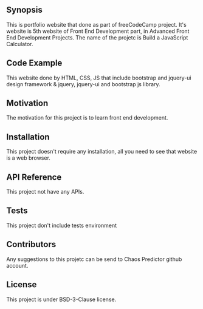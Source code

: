## Synopsis

This is portfolio website that done as part of freeCodeCamp project. It's website is 5th website of Front End Development part, in Advanced Front End Development Projects. The name of the projetc is Build a JavaScript Calculator.

## Code Example

This website done by HTML, CSS, JS that include bootstrap and jquery-ui design framework & jquery, jquery-ui and bootstrap js library.

## Motivation

The motivation for this project is to learn front end development.

## Installation

This project doesn't require any installation, all you need to see that website is a web browser.

## API Reference

This project not have any APIs. 

## Tests

This project don't include tests environment

## Contributors

Any suggestions to this projetc can be send to Chaos Predictor github account.

## License

This project is under BSD-3-Clause license.

